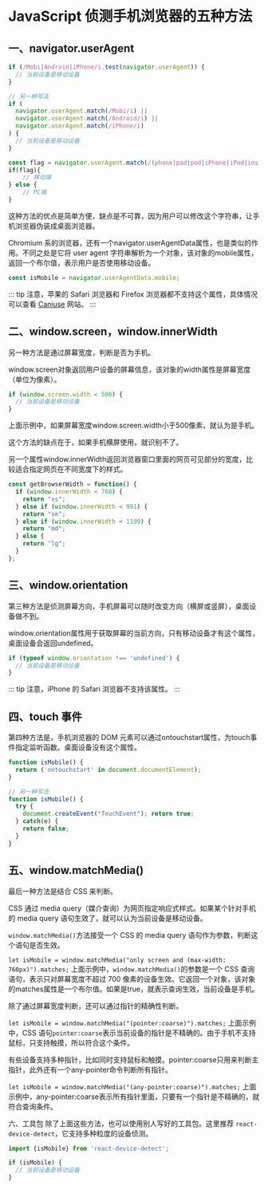 # JavaScript 侦测手机浏览器的五种方法

## 一、navigator.userAgent

```js
if (/Mobi|Android|iPhone/i.test(navigator.userAgent)) {
  // 当前设备是移动设备
}

// 另一种写法
if (
  navigator.userAgent.match(/Mobi/i) ||
  navigator.userAgent.match(/Android/i) ||
  navigator.userAgent.match(/iPhone/i)
) {
  // 当前设备是移动设备
}

const flag = navigator.userAgent.match(/(phone|pad|pod|iPhone|iPod|ios|iPad|Android|Mobile|BlackBerry|IEMobile|MQQBrowser|JUC|Fennec|wOSBrowser|BrowserNG|WebOS|Symbian|Windows Phone)/i);
if(flag){
    // 移动端
} else {
    // PC端
}

```

这种方法的优点是简单方便，缺点是不可靠，因为用户可以修改这个字符串，让手机浏览器伪装成桌面浏览器。

Chromium 系的浏览器，还有一个navigator.userAgentData属性，也是类似的作用。不同之处是它将 user agent 字符串解析为一个对象，该对象的mobile属性，返回一个布尔值，表示用户是否使用移动设备。

```js
const isMobile = navigator.userAgentData.mobile;
```

::: tip
注意，苹果的 Safari 浏览器和 Firefox 浏览器都不支持这个属性，具体情况可以查看 [Caniuse](https://caniuse.com/mdn-api_navigator_useragentdata) 网站。
:::

## 二、window.screen，window.innerWidth

另一种方法是通过屏幕宽度，判断是否为手机。

window.screen对象返回用户设备的屏幕信息，该对象的width属性是屏幕宽度（单位为像素）。

```js
if (window.screen.width < 500) {
  // 当前设备是移动设备
}
```

上面示例中，如果屏幕宽度window.screen.width小于500像素，就认为是手机。

这个方法的缺点在于，如果手机横屏使用，就识别不了。

另一个属性window.innerWidth返回浏览器窗口里面的网页可见部分的宽度，比较适合指定网页在不同宽度下的样式。

```js
const getBrowserWidth = function() {
  if (window.innerWidth < 768) {
    return "xs";
  } else if (window.innerWidth < 991) {
    return "sm";
  } else if (window.innerWidth < 1199) {
    return "md";
  } else {
    return "lg";
  }
};
```

## 三、window.orientation

第三种方法是侦测屏幕方向，手机屏幕可以随时改变方向（横屏或竖屏），桌面设备做不到。

window.orientation属性用于获取屏幕的当前方向，只有移动设备才有这个属性，桌面设备会返回undefined。

```js
if (typeof window.orientation !== 'undefined') {
  // 当前设备是移动设备
}
```

::: tip
注意，iPhone 的 Safari 浏览器不支持该属性。
:::

## 四、touch 事件

第四种方法是，手机浏览器的 DOM 元素可以通过ontouchstart属性，为touch事件指定监听函数。桌面设备没有这个属性。

```js
function isMobile() {
  return ('ontouchstart' in document.documentElement);
}

// 另一种写法
function isMobile() {
  try {
    document.createEvent("TouchEvent"); return true;
  } catch(e) {
    return false;
  }
}
```

## 五、window.matchMedia()

最后一种方法是结合 CSS 来判断。

CSS 通过 media query（媒介查询）为网页指定响应式样式。如果某个针对手机的 media query 语句生效了，就可以认为当前设备是移动设备。

`window.matchMedia()`方法接受一个 CSS 的 media query 语句作为参数，判断这个语句是否生效。

`let isMobile = window.matchMedia("only screen and (max-width: 760px)").matches;`
上面示例中，`window.matchMedia()`的参数是一个 CSS 查询语句，表示只对屏幕宽度不超过 700 像素的设备生效。它返回一个对象，该对象的matches属性是一个布尔值。如果是true，就表示查询生效，当前设备是手机。

除了通过屏幕宽度判断，还可以通过指针的精确性判断。

`let isMobile = window.matchMedia("(pointer:coarse)").matches;`
上面示例中，CSS 语句`pointer:coarse`表示当前设备的指针是不精确的。由于手机不支持鼠标，只支持触摸，所以符合这个条件。

有些设备支持多种指针，比如同时支持鼠标和触摸。pointer:coarse只用来判断主指针，此外还有一个any-pointer命令判断所有指针。

`let isMobile = window.matchMedia("(any-pointer:coarse)").matches;`
上面示例中，any-pointer:coarse表示所有指针里面，只要有一个指针是不精确的，就符合查询条件。

六、工具包
除了上面这些方法，也可以使用别人写好的工具包。这里推荐 `react-device-detect`，它支持多种粒度的设备侦测。

```js
import {isMobile} from 'react-device-detect';

if (isMobile) {
  // 当前设备是移动设备
}
```
